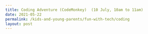 ```yaml
---
title: Coding Adventure (CodeMonkey)  (10 July, 10am to 11am)
date: 2021-05-22
permalink: /kids-and-young-parents/fun-with-tech/coding
layout: post
---
```




